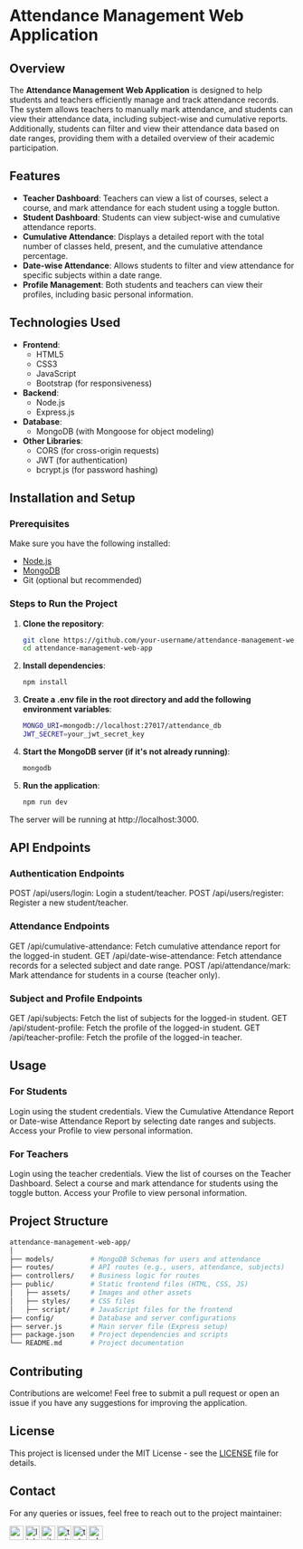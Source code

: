 # Attendance Management Web Application

## Overview
The **Attendance Management Web Application** is designed to help students and teachers efficiently manage and track attendance records. The system allows teachers to manually mark attendance, and students can view their attendance data, including subject-wise and cumulative reports. Additionally, students can filter and view their attendance data based on date ranges, providing them with a detailed overview of their academic participation.

## Features
- **Teacher Dashboard**: Teachers can view a list of courses, select a course, and mark attendance for each student using a toggle button.
- **Student Dashboard**: Students can view subject-wise and cumulative attendance reports.
- **Cumulative Attendance**: Displays a detailed report with the total number of classes held, present, and the cumulative attendance percentage.
- **Date-wise Attendance**: Allows students to filter and view attendance for specific subjects within a date range.
- **Profile Management**: Both students and teachers can view their profiles, including basic personal information.

## Technologies Used
- **Frontend**: 
  - HTML5
  - CSS3
  - JavaScript
  - Bootstrap (for responsiveness)
- **Backend**:
  - Node.js
  - Express.js
- **Database**:
  - MongoDB (with Mongoose for object modeling)
- **Other Libraries**:
  - CORS (for cross-origin requests)
  - JWT (for authentication)
  - bcrypt.js (for password hashing)
  
## Installation and Setup

### Prerequisites
Make sure you have the following installed:
- [Node.js](https://nodejs.org/)
- [MongoDB](https://www.mongodb.com/try/download/community)
- Git (optional but recommended)

### Steps to Run the Project

1. **Clone the repository**:
   ```bash
   git clone https://github.com/your-username/attendance-management-web-app.git
   cd attendance-management-web-app
2. **Install dependencies**:
   ```bash
   npm install
3. **Create a .env file in the root directory and add the following environment variables**:
   ```bash
   MONGO_URI=mongodb://localhost:27017/attendance_db
   JWT_SECRET=your_jwt_secret_key
4. **Start the MongoDB server (if it's not already running)**:
   ```bash
   mongodb
5. **Run the application**:
   ```bash
   npm run dev
  The server will be running at http://localhost:3000.

## API Endpoints
### Authentication Endpoints
POST /api/users/login: Login a student/teacher.
POST /api/users/register: Register a new student/teacher.

### Attendance Endpoints
GET /api/cumulative-attendance: Fetch cumulative attendance report for the logged-in student.
GET /api/date-wise-attendance: Fetch attendance records for a selected subject and date range.
POST /api/attendance/mark: Mark attendance for students in a course (teacher only).

### Subject and Profile Endpoints
GET /api/subjects: Fetch the list of subjects for the logged-in student.
GET /api/student-profile: Fetch the profile of the logged-in student.
GET /api/teacher-profile: Fetch the profile of the logged-in teacher.

## Usage
### For Students
Login using the student credentials.
View the Cumulative Attendance Report or Date-wise Attendance Report by selecting date ranges and subjects.
Access your Profile to view personal information.

### For Teachers
Login using the teacher credentials.
View the list of courses on the Teacher Dashboard.
Select a course and mark attendance for students using the toggle button.
Access your Profile to view personal information.

## Project Structure
  ```bash
attendance-management-web-app/
│
├── models/         # MongoDB Schemas for users and attendance
├── routes/         # API routes (e.g., users, attendance, subjects)
├── controllers/    # Business logic for routes
├── public/         # Static frontend files (HTML, CSS, JS)
│   ├── assets/     # Images and other assets
│   ├── styles/     # CSS files
│   ├── script/     # JavaScript files for the frontend
├── config/         # Database and server configurations
├── server.js       # Main server file (Express setup)
├── package.json    # Project dependencies and scripts
└── README.md       # Project documentation
```

## Contributing
Contributions are welcome! Feel free to submit a pull request or open an issue if you have any suggestions for improving the application.

## License
This project is licensed under the MIT License - see the [LICENSE](LICENSE) file for details.

## Contact
For any queries or issues, feel free to reach out to the project maintainer:

[<img align="left" alt="gmail_icon" color="white" width="25px" src="https://cdn.jsdelivr.net/npm/simple-icons@v3/icons/gmail.svg" />][gmail]
[<img align="left" alt="linkedIn_icon" width="25px" src="https://cdn.jsdelivr.net/npm/simple-icons@v3/icons/linkedin.svg" />][linkedin]
[<img align="left" alt="github_icon" width="25px" src="https://cdn.jsdelivr.net/npm/simple-icons@v3/icons/github.svg" />][github]
[<img align="left" alt="twitter_icon" width="25px" src="https://cdn.jsdelivr.net/npm/simple-icons@v3/icons/twitter.svg" />][twitter]
[<img align="left" alt="telegram_icon" width="25px" src="https://cdn.jsdelivr.net/npm/simple-icons@v3/icons/telegram.svg" />][telegram]
[<img align="left" alt="whatsapp_icon" width="25px" src="https://cdn.jsdelivr.net/npm/simple-icons@v3/icons/whatsapp.svg" />][whatsapp]

[gmail]: https://mohdyusufr@gmail.com
[linkedin]: https://www.linkedin.com/in/mohdyusuf2312/
[github]: https://www.github.com/mohdyusuf2312/
[twitter]: https://www.twitter.com/mohdyusuf2312/
[telegram]: https://t.me/MOHD0YUSUF
[whatsapp]: https://api.whatsapp.com/send?phone=919084662330

